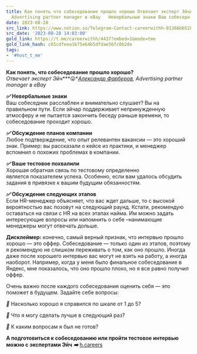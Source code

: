 ```yaml
---
title: Как понять что собеседование прошло хорошо Отвечает эксперт ЭйчАлександр Фарберов
  Advertising partner manager в eBay   Невербальные знаки Ваш собеседн
date: 2023-08-28
src_link: https://www.notion.so/Telegram-Contact-careerwithh-01366bb5285e4a6d9aa5f82b3f4488d2
src_date: '2023-08-28 14:03:00'
gold_link: https://t.me/careerwithh/4437?embed=1&mode=tme
gold_link_hash: c65cdfeea1b75e64b5dfdae56fc0b2de
tags:
- '#host_t_me'
---
```


**Как понять, что собеседование прошло хорошо?**  
*Отвечает эксперт Эйч****😛***[*Александр Фарберов*](https://h.careers/curators/alexander-farberov/?utm_source=tg_h&utm_medium=profile)*, Advertising partner manager в eBay*  
  
***✅*** **Невербальные знаки**  
Ваш собеседник расслаблен и внимательно слушает? Вы на правильном пути. Если эйчар поддерживает непринужденную атмосферу и не пытается закончить беседу раньше времени, то собеседование проходит хорошо.  
  
***✅*** **Обсуждение планов компании**  
Любое подтверждение, что опыт релевантен вакансии — это хороший знак. Пример: вы рассказали о кейсе из практики, и менеджер вспомнил о похожих проблемах в компании.   
  
***✅*** **Ваше тестовое похвалили**  
Хорошая обратная связь по тестовому определенно является показателем успеха. Особенно, если вам удалось обсудить задания в привязке к вашим будущим обязанностям.  
  
***✅*** **Обсуждение следующих этапов**  
Если HR-менеджер объясняет, что вас ждет дальше, то с высокой вероятностью вас позовут на следующий раунд. Кстати, рекомендую оставаться на связи с HR на всех этапах найма. Им можно задать интересующие вопросы или напомнить о себе –нанимающие менеджеры могут отвечать дольше.  
  
**Дисклеймер:** конечно, самый верный признак, что интервью прошло хорошо — это оффер. Собеседование — только один из этапов, поэтому я рекомендую не слишком переживать о том, как оно прошло. Иногда даже после хорошего интервью вас могут не взять на работу, а иногда наоборот. Например, когда у меня было финальное собеседование в Яндекс, мне показалось, что оно прошло плохо, но я все равно получил оффер.  
  
Очень важно после каждого собеседования оценить себя — это поможет в будущем. Задайте себе вопросы:   
  
***📌*** Насколько хорошо я справился по шкале от 1 до 5?  
  
***📌*** Что я могу сделать лучше в следующий раз?  
  
***📌*** К каким вопросам я был не готов?  
  
**А подготовиться к собеседованию или пройти тестовое интервью можно с экспертами Эйч** ***➡️*** [h.careers](https://h.careers/?utm_source=tg_h&utm_medium=profile)